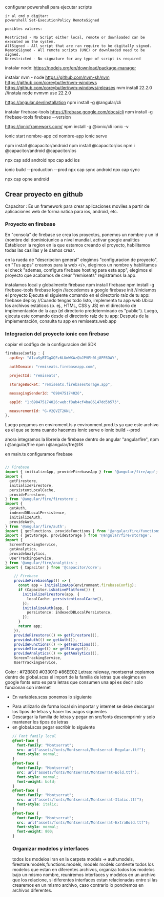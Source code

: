 configurar powershell para ejecutar scripts

    ir al cmd y digitar:
    powershell Set-ExecutionPolicy RemoteSigned

    posibles valores:

    Restricted - No Script either local, remote or downloaded can be executed on the system.
    AllSigned - All script that are ran require to be digitally signed.
    RemoteSigned - All remote scripts (UNC) or downloaded need to be signed.
    Unrestricted - No signature for any type of script is required

instalar node:
https://nodejs.org/en/download/package-manager

instalar nvm - node
https://github.com/nvm-sh/nvm
https://github.com/coreybutler/nvm-windows
https://github.com/coreybutler/nvm-windows/releases
nvm install 22.2.0 //instala node
nvmvm use 22.2.0

https://angular.dev/installation
npm install -g @angular/cli

instalar firebase-tools
https://firebase.google.com/docs/cli
npm install -g firebase-tools
firebase --version

https://ionicframework.com/
npm install -g @ionic/cli
ionic -v

<!-- Crea un proyecto con ionic la ultima version de las herramientas y tecnologias -->

ionic start nombre-app
cd nombre-app
ionic serve

<!-- instalar la version segun la version de capacitor que esta en package.json
npm install @capacitor/android@5.5.0
-->

npm install @capacitor/android
npm install @capacitor/ios
npm i @capacitor/android @capacitor/ios

<!--añadir la plataforma, crea una carpeta android,ios que puede ser abierto en android studio para crear el apk
https://capacitorjs.com/docs/basics/workflow
-->

npx cap add android
npx cap add ios

<!-- npx cap sync sincroniza nuestro proyecto con los proyectos, carpetas que acabamos de construir con los anteriores comandos, sincroniza las carpetas iosy android con la carpeta www y esa carpeta se crea despues de hacer construido(build) nuestro proyecto por primera vez-->
<!-- Este comando se sincroniza con ios y android pero se puede modicar para que solo se sincronize con android -->
<!-- antes de ejecutar este comando hay que hacer la primera contruccion de nuestro proyecto sino no se sincroizara con exito -->

ionic build --production --prod <!--hace la 1ra construccion de nuestro proyecto-->
npx cap sync android
npx cap sync <!--se sincronizan android y ios con la carpeta www-->

npx cap opne android <!-- Abre el proyecto en android studios-->

## Crear proyecto en github

Capacitor : Es un framework para crear aplicaciones moviles a partir de aplicaciones web de forma natica para ios, android, etc.

### Proyecto en firebase

En "consola" de firebase se crea los proyectos, ponemos un nombre y un id (nombre del dominio)unico a nivel mundial, activar google analitics
Establecer la region en la que estamos creando el proyecto, habilitamos todas las casillas y le damos crear.

en la rueda de "descripcion general" elegimos "configuracion de proyecto", en "Tus apps" creamos para la web </>, elegimos un nombre y habilitamos el check "ademas, configura firebase hosting para esta app", elegimos el proyecto que acabamos de crear "remiseats" registramos la app.

instalamos local y globalmente firebase
npm install firebase
npm install -g firebase-tools
firebase login //accedemos a google
firebase init //iniciamos el proyecto Ejecuta el siguiente comando en el directorio raíz de tu app:
firebase deploy //Cuando tengas todo listo, implementa tu app web Ubica los archivos estáticos (p. ej., HTML, CSS y JS) en el directorio de implementación de la app (el directorio predeterminado es "public"). Luego, ejecuta este comando desde el directorio raíz de tu app: Después de la implementación, consulta tu app en remiseats.web.app

### Integracion del proyecto ionic con firebase

copiar el codfigo de la configuracion del SDK

```js
firebaseConfig : {
  apiKey: "AIzaSyBTGgXQEz6LUmWXAzQbJPVFh0lj8PP8DAY",

  authDomain: "remiseats.firebaseapp.com",

  projectId: "remiseats",

  storageBucket: "remiseats.firebasestorage.app",

  messagingSenderId: "698475174026",

  appId: "1:698475174026:web:f8ab4cf4ba86147dd5b573",

  measurementId: "G-V2QVZT2KNL",
},
```

Luego pegamos en enviroment.ts y environment.prod.ts ya que este archivo es el que se toma cuando hacemos ionic serve o ionic build --prod

ahora integramos la libreria de firebase dentro de angular "angularfire",
npm i @angular/fire
npm i @angular/fre@18

en main.ts configuramos firebase

```ts

// Firebase
import { initializeApp, provideFirebaseApp } from '@angular/fire/app';
import {
  getFirestore,
  initializeFirestore,
  persistentLocalCache,
  provideFirestore,
} from '@angular/fire/firestore';
import {
  getAuth,
  indexedDBLocalPersistence,
  initializeAuth,
  provideAuth,
} from '@angular/fire/auth';
import { getFunctions, provideFunctions } from '@angular/fire/functions';
import { getStorage, provideStorage } from '@angular/fire/storage';
import {
  ScreenTrackingService,
  getAnalytics,
  provideAnalytics,
  UserTrackingService,
} from '@angular/fire/analytics';
import { Capacitor } from '@capacitor/core';

    // Firebase
    provideFirebaseApp(() => {
      const app = initializeApp(environment.firebaseConfig);
      if (Capacitor.isNativePlatform()) {
        initializeFirestore(app, {
          localCache: persistentLocalCache(),
        });
        initializeAuth(app, {
          persistence: indexedDBLocalPersistence,
        });
      }
      return app;
    }),
    provideFirestore(() => getFirestore()),
    provideAuth(() => getAuth()),
    provideFunctions(() => getFunctions()),
    provideStorage(() => getStorage()),
    provideAnalytics(() => getAnalytics()),
    ScreenTrackingService,
    UserTrackingService,
```

Color : #72B800 #03301D #86EE02
Letras: raleway, montserrat
copiamos dentro de global.scss el import de la familia de letras que elegimos en google fonts esto es para letras que consumen una api es decir solo funcionan con internet

<!-- @import url('https://fonts.googleapis.com/css2?family=Montserrat:ital,wght@0,100..900;1,100..900&display=swap'); -->

- En variables.scss ponemos lo siguiente
<!-- :root {
  --ion-font-family: "Raleway", sans-serif;
} -->

- Para utilizarlo de forma local sin importar y internet se debe descargar los tipos de letras y hacer los pagos siguientes
- Descargar la familia de letras y pegar en src/fonts descomprimir y solo mantener los tipos de letras
- en global.scss pegar escribir lo siguiente
  ```scss
  // Font family local
  @font-face {
    font-family: "Montserrat";
    src: url("assets/fonts/Montserrat/Montserrat-Regular.ttf");
    font-style: normal;
  }
  @font-face {
    font-family: "Montserrat";
    src: url("assets/fonts/Montserrat/Montserrat-Bold.ttf");
    font-style: normal;
    font-weight: bold;
  }
  @font-face {
    font-family: "Montserrat";
    src: url("assets/fonts/Montserrat/Montserrat-Italic.ttf");
    font-style: italic;
  }
  @font-face {
    font-family: "Montserrat";
    src: url("assets/fonts/Montserrat/Montserrat-ExtraBold.ttf");
    font-style: normal;
    font-weight: 800;
  }
  ```
  ### Organizar modelos y interfaces
  todos los modelos iran en la carpeta models -> auth.models, firestore.models,functions.models, models
  models contiente todos los modelos que estan en diferentes archivos, organiza todos los modelos bajo un mismo nombre,
  reuniremos interfaces y modelos en un archivo que los relacione, si diferentes interfaces estan relacionadas entre si las crearemos en un mismo archivo, caso contrario lo pondremos en archivos diferentes.
